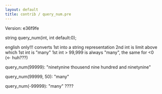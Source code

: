 ```yaml
---
layout: default
title: contrib / query_num.pre
---
```


Version: e36f9fe

string query_num(int, int default:0);

english only!!!
converts 1st into a string representation
2nd int is limit above which 1st int is "many"
1st int > 99,999 is always "many", the same for <0 (<- huh???)

query_num(99999):
"ninetynine thousend nine hundred and ninetynine"

query_num(99999, 50):
"many"

query_num(-99999):
"many" ????
